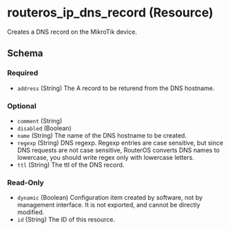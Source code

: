 # routeros_ip_dns_record (Resource)
Creates a DNS record on the MikroTik device.



<!-- schema generated by tfplugindocs -->
## Schema

### Required

- `address` (String) The A record to be returend from the DNS hostname.

### Optional

- `comment` (String)
- `disabled` (Boolean)
- `name` (String) The name of the DNS hostname to be created.
- `regexp` (String) DNS regexp. Regexp entries are case sensitive, but since DNS requests are not case sensitive, RouterOS converts DNS names to lowercase, you should write regex only with lowercase letters.
- `ttl` (String) The ttl of the DNS record.

### Read-Only

- `dynamic` (Boolean) Configuration item created by software, not by management interface. It is not exported, and cannot be directly modified.
- `id` (String) The ID of this resource.



